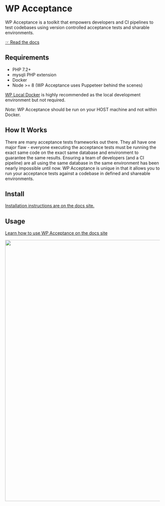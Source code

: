 # WP Acceptance

WP Acceptance is a toolkit that empowers developers and CI pipelines to test codebases using version controlled acceptance tests and sharable environments.

[☞ Read the docs](https://wpacceptance.readthedocs.io/)

## Requirements

* PHP 7.2+
* mysqli PHP extension
* Docker
* Node >= 8 (WP Acceptance uses Puppeteer behind the scenes)

[WP Local Docker](https://github.com/10up/wp-local-docker) is highly recommended as the local development environment but not required.

*Note:* WP Acceptance should be run on your HOST machine and not within Docker.

## How It Works

There are many acceptance tests frameworks out there. They all have one major flaw - everyone executing the acceptance tests must be running the exact same code on the exact same database and environment to guarantee the same results. Ensuring a team of developers (and a CI pipeline) are all using the same database in the same environment has been nearly impossible until now. WP Acceptance is unique in that it allows you to run your acceptance tests against a codebase in defined and shareable environments.

## Install

[Installation instructions are on the docs site.](https://wpacceptance.readthedocs.io/en/latest/#installation)

## Usage

[Learn how to use WP Acceptance on the docs site](https://wpacceptance.readthedocs.io/en/latest/)

<a href="http://10up.com/contact/"><img src="https://10updotcom-wpengine.s3.amazonaws.com/uploads/2016/10/10up-Github-Banner.png" width="850"></a>
